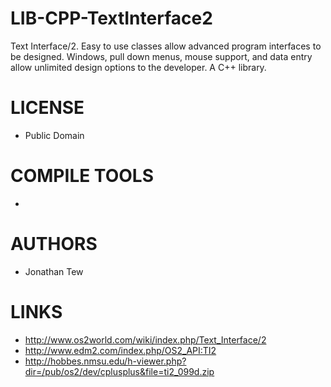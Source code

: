# LIB-CPP-TextInterface2
Text Interface/2. Easy to use classes allow advanced program interfaces to be designed.  Windows, pull down menus, mouse support, and data entry allow unlimited design options to the developer.  A C++ library. 

LICENSE
===============
* Public Domain

COMPILE TOOLS
===============
* 
 
AUTHORS
===============
* Jonathan Tew

LINKS
===============
* http://www.os2world.com/wiki/index.php/Text_Interface/2
* http://www.edm2.com/index.php/OS2_API:TI2
* http://hobbes.nmsu.edu/h-viewer.php?dir=/pub/os2/dev/cplusplus&file=ti2_099d.zip
